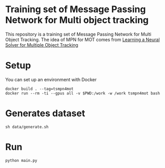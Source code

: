 # Training set of Message Passing Network for Multi object tracking
This repository is a training set of Message Passing Network for Multi Object Tracking.
The idea of MPN for MOT comes from [Learning a Neural Solver for Multiple Object Tracking](https://github.com/dvl-tum/mot_neural_solver)

# Setup
You can set up an environment with Docker

```shell
docker build . --tag=tsmpn4mot
docker run --rm -ti --gpus all -v $PWD:/work -w /work tsmpn4mot bash
```

# Generates dataset

``` shell
sh data/generate.sh
```

# Run

``` shell
python main.py
```